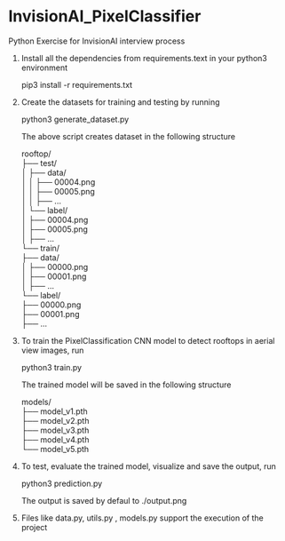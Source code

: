 # InvisionAI_PixelClassifier
Python Exercise for InvisionAI interview process
   
1. Install all the dependencies from requirements.text in your python3 environment
    
    pip3 install -r requirements.txt
    
2. Create the datasets for training and testing by running

    python3 generate_dataset.py
    
    The above script creates dataset in the following structure
    
    rooftop/\
    ├── test/\
    │   ├── data/\
    │   │   ├── 00004.png\
    │   │   ├── 00005.png\
    │   │   ├── ...\
    │   └── label/\
    │       ├── 00004.png\
    │       ├── 00005.png\
    │       ├── ...\
    └── train/\
        ├── data/\
        │   ├── 00000.png\
        │   ├── 00001.png\
        │   ├── ...\
        └── label/\
            ├── 00000.png\
            ├── 00001.png\
            ├── ...
            
3. To train the PixelClassification CNN model to detect rooftops in aerial view images, run
   
    python3 train.py
    
    The trained model will be saved in the following structure
    
    models/\
    ├── model_v1.pth\
    ├── model_v2.pth\
    ├── model_v3.pth\
    ├── model_v4.pth\
    └── model_v5.pth
    
4. To test, evaluate the trained model, visualize and save the output, run

    python3 prediction.py
    
    The output is saved by defaul to ./output.png
    
5. Files like data.py, utils.py , models.py support the execution of the project